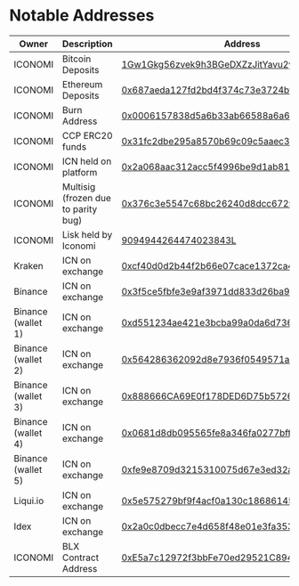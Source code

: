 # Notable Addresses

Owner | Description | Address
---|---|---
ICONOMI | Bitcoin Deposits | [1Gw1Gkg56zvek9h3BGeDXZzJitYavu2yWn](https://blockchain.info/en/address/1Gw1Gkg56zvek9h3BGeDXZzJitYavu2yWn)
ICONOMI | Ethereum Deposits | [0x687aeda127fd2bd4f374c73e3724bf9b7c7a6b9c](https://etherscan.io/address/0x687aeda127fd2bd4f374c73e3724bf9b7c7a6b9c)
ICONOMI | Burn Address | [0x0006157838d5a6b33ab66588a6a693a57c869999](https://etherscan.io/token/ICONOMI?a=0x0006157838d5a6b33ab66588a6a693a57c869999)
ICONOMI | CCP ERC20 funds | [0x31fc2dbe295a8570b69c09c5aaec33459fc1a1b3](https://etherscan.io/address/0x31fc2dbe295a8570b69c09c5aaec33459fc1a1b3#tokentxns)
ICONOMI | ICN held on platform | [0x2a068aac312acc5f4996be9d1ab810a8b6223c76](https://etherscan.io/token/0x888666CA69E0f178DED6D75b5726Cee99A87D698?a=0x2a068aac312acc5f4996be9d1ab810a8b6223c76)
ICONOMI | Multisig (frozen due to parity bug) | [0x376c3e5547c68bc26240d8dcc6729fff665a4448](https://etherscan.io/address/0x376c3e5547c68bc26240d8dcc6729fff665a4448)
ICONOMI | Lisk held by Iconomi | [9094944264474023843L](https://explorer.lisk.io/address/9094944264474023843L)
Kraken | ICN on exchange | [0xcf40d0d2b44f2b66e07cace1372ca42b73cf21a3](https://etherscan.io/token/ICONOMI?a=0xcf40d0d2b44f2b66e07cace1372ca42b73cf21a3)
Binance | ICN on exchange | [0x3f5ce5fbfe3e9af3971dd833d26ba9b5c936f0be](https://etherscan.io/token/0x888666CA69E0f178DED6D75b5726Cee99A87D698?a=0x3f5ce5fbfe3e9af3971dd833d26ba9b5c936f0be)
Binance (wallet 1) | ICN on exchange | [0xd551234ae421e3bcba99a0da6d736074f22192ff](https://etherscan.io/token/0x888666CA69E0f178DED6D75b5726Cee99A87D698?a=0xd551234ae421e3bcba99a0da6d736074f22192ff)
Binance (wallet 2) | ICN on exchange | [0x564286362092d8e7936f0549571a803b203aaced](https://etherscan.io/token/0x888666CA69E0f178DED6D75b5726Cee99A87D698?a=0x564286362092d8e7936f0549571a803b203aaced)
Binance (wallet 3) | ICN on exchange | [0x888666CA69E0f178DED6D75b5726Cee99A87D698](https://etherscan.io/token/0x888666CA69E0f178DED6D75b5726Cee99A87D698?a=0x0681d8db095565fe8a346fa0277bffde9c0edbbf)
Binance (wallet 4) | ICN on exchange | [0x0681d8db095565fe8a346fa0277bffde9c0edbbf](https://etherscan.io/token/0x888666CA69E0f178DED6D75b5726Cee99A87D698?a=0x0681d8db095565fe8a346fa0277bffde9c0edbbf)
Binance (wallet 5) | ICN on exchange | [0xfe9e8709d3215310075d67e3ed32a380ccf451c8](https://etherscan.io/token/0x888666CA69E0f178DED6D75b5726Cee99A87D698?a=0xfe9e8709d3215310075d67e3ed32a380ccf451c8)
Liqui.io | ICN on exchange | [0x5e575279bf9f4acf0a130c186861454247394c06](https://etherscan.io/token/0x888666CA69E0f178DED6D75b5726Cee99A87D698?a=0x5e575279bf9f4acf0a130c186861454247394c06)
Idex | ICN on exchange | [0x2a0c0dbecc7e4d658f48e01e3fa353f44050c208](https://etherscan.io/token/0x888666CA69E0f178DED6D75b5726Cee99A87D698?a=0x2a0c0dbecc7e4d658f48e01e3fa353f44050c208)
ICONOMI | BLX Contract Address | [0xE5a7c12972f3bbFe70ed29521C8949b8Af6a0970](https://etherscan.io/address/0xe5a7c12972f3bbfe70ed29521c8949b8af6a0970)
